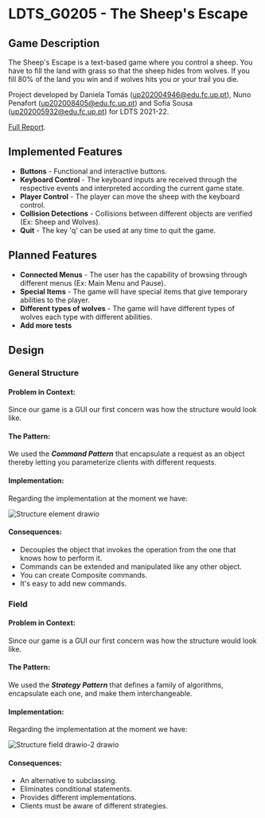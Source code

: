# LDTS_G0205 - The Sheep's Escape

## Game Description

The Sheep's Escape is a text-based game where you control a sheep. You have to fill the land with grass so that the sheep hides from wolves. If you fill 80% of the land you win and if wolves hits you or your trail you die.

Project developed by  Daniela Tomás (up202004946@edu.fc.up.pt), Nuno Penafort (up202008405@edu.fc.up.pt) and Sofia Sousa (up202005932@edu.fc.up.pt) for LDTS 2021-22.

[Full Report](./docs/README.md).

## Implemented Features

- **Buttons** - Functional and interactive buttons.
- **Keyboard Control** - The keyboard inputs are received through the respective events and interpreted according the current game state.
- **Player Control** - The player can move the sheep with the keyboard control.
- **Collision Detections** - Collisions between different objects are verified (Ex: Sheep and Wolves).
- **Quit** - The key 'q' can be used at any time to quit the game.

## Planned Features

- **Connected Menus** - The user has the capability of browsing through different menus (Ex: Main Menu and Pause).
- **Special Items** - The game will have special items that give temporary abilities to the player.
- **Different types of wolves** - The game will have different types of wolves each type with different abilities.
- **Add more tests**

## Design
### General Structure
#### Problem in Context:
Since our game is a GUI our first concern was how the structure would look like.

#### The Pattern:
We used the **_Command Pattern_** that encapsulate a request as an object thereby letting you parameterize clients with different requests.

#### Implementation:
Regarding the implementation at the moment we have:

![Structure element drawio](https://github.com/FEUP-LDTS-2021/ldts-project-assignment-g0205/blob/main/docs/command.jpg)

#### Consequences:
- Decouples the object that invokes the operation from the one that knows how to perform it.
- Commands can be extended and manipulated like any other object.
- You can create Composite commands.
- It's easy to add new commands.

### Field
#### Problem in Context:
Since our game is a GUI our first concern was how the structure would look like.

#### The Pattern:
We used the **_Strategy Pattern_** that defines a family of algorithms, encapsulate each one, and make them interchangeable.

#### Implementation:
Regarding the implementation at the moment we have:

![Structure field drawio-2 drawio](https://github.com/FEUP-LDTS-2021/ldts-project-assignment-g0205/blob/main/docs/Structure%20field.drawio-2.drawio.png)

#### Consequences:
- An alternative to subclassing.
- Eliminates conditional statements.
- Provides different implementations.
- Clients must be aware of different strategies.








